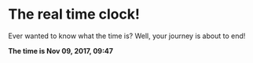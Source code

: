 # The real time clock!

Ever wanted to know what the time is? Well, your journey is about to end!

**The time is Nov 09, 2017, 09:47**
